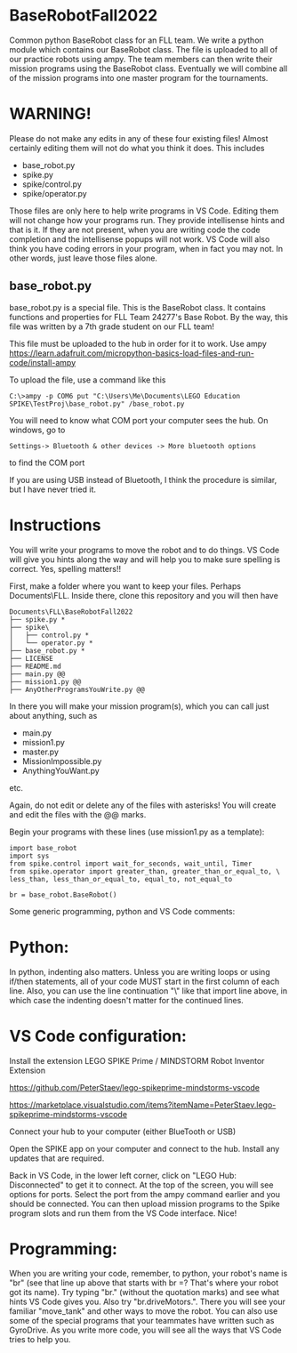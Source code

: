 # BaseRobotFall2022
Common python BaseRobot class for an FLL team. We write a python module which contains our BaseRobot 
class. The file is uploaded to all of our practice robots using ampy. The team members can then write 
their mission programs using the BaseRobot class. Eventually we will combine all of the mission programs 
into one master program for the tournaments.

# WARNING!
Please do not make any edits in any of these four existing files! Almost certainly editing them will not do
what you think it does.
This includes
- base_robot.py
- spike.py
- spike/control.py
- spike/operator.py

Those files are only here to help write programs in VS Code. Editing them will not change how your 
programs run. They provide intellisense hints and that is it. If they are not present, when you are 
writing code the code completion and the intellisense popups will not work. VS Code will also think 
you have coding errors in your program, when in fact you may not. In other words, just leave those 
files alone.

base_robot.py
-------------
base_robot.py is a special file. This is the BaseRobot class. It contains functions and properties 
for FLL Team 24277's Base Robot. By the way, this file was written by a 7th grade student on our FLL team!

This file must be uploaded to the hub in order for it to work. Use ampy
https://learn.adafruit.com/micropython-basics-load-files-and-run-code/install-ampy

To upload the file, use a command like this

    C:\>ampy -p COM6 put "C:\Users\Me\Documents\LEGO Education SPIKE\TestProj\base_robot.py" /base_robot.py

You will need to know what COM port your computer sees the hub. On windows, go
to 

    Settings-> Bluetooth & other devices -> More bluetooth options 

to find the COM port

If you are using USB instead of Bluetooth, I think the procedure is similar, but I have never tried it.

# Instructions
You will write your programs to move the robot and to do things. VS Code will give you hints 
along the way and will help you to make sure spelling is correct. Yes, spelling matters!!

First, make a folder where you want to keep your files. Perhaps Documents\FLL.
Inside there, clone this repository and you will then have

    Documents\FLL\BaseRobotFall2022
    ├── spike.py *
    ├── spike\
    │   ├── control.py *
    │   └── operator.py *
    ├── base_robot.py *
    ├── LICENSE
    ├── README.md
    ├── main.py @@
    ├── mission1.py @@
    ├── AnyOtherProgramsYouWrite.py @@



In there you will make your mission program(s), which you can call just about anything, such as
- main.py
- mission1.py
- master.py
- MissionImpossible.py
- AnythingYouWant.py

etc.


Again, do not edit or delete any of the files with asterisks!
You will create and edit the files with the @@ marks.

Begin your programs with these lines (use mission1.py as a template):

    import base_robot
    import sys
    from spike.control import wait_for_seconds, wait_until, Timer
    from spike.operator import greater_than, greater_than_or_equal_to, \
    less_than, less_than_or_equal_to, equal_to, not_equal_to

    br = base_robot.BaseRobot()

Some generic programming, python and VS Code comments:

# Python:
In python, indenting also matters. Unless you are writing loops or using if/then 
statements, all of your code MUST start in the first column of each line. Also,
you can use the line continuation "\\" like that import line above, in which case
the indenting doesn't matter for the continued lines.

# VS Code configuration:
Install the extension LEGO SPIKE Prime / MINDSTORM Robot Inventor Extension

https://github.com/PeterStaev/lego-spikeprime-mindstorms-vscode

https://marketplace.visualstudio.com/items?itemName=PeterStaev.lego-spikeprime-mindstorms-vscode

Connect your hub to your computer (either BlueTooth or USB)

Open the SPIKE app on your computer and connect to the hub. Install any updates 
that are required.

Back in VS Code, in the lower left corner, click on "LEGO Hub: Disconnected" 
to get it to connect. At the top of the screen, you will see options for ports. 
Select the port from the ampy command earlier and you should be connected. You 
can then upload mission programs to the Spike program slots and run them from the 
VS Code interface. Nice!

# Programming:
When you are writing your code, remember, to python, your robot's name 
is "br" (see that line up above that starts with br =? That's where your robot 
got its name). Try typing "br." (without the quotation marks) and see what hints 
VS Code gives you. Also try "br.driveMotors.". There you will see your familiar 
"move_tank" and other ways to move the robot. You can also use some of the special 
programs that your teammates have written such as GyroDrive. As you write more 
code, you will see all the ways that VS Code tries to help you.
